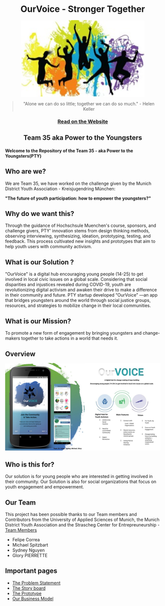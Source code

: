 
<h1 align="center">OurVoice - Stronger Together </h1>


<div align="center">
  <img align="middle" src="https://github.com/gxc-international-innovation-challenge/Team-35/blob/main/Documents/Youth%20Engement.jpg" width="400"/>

> "Alone we can do so little; together we can do so much." - Helen Keller

  
  <h3>
    <a href="https://gxc-international-innovation-challenge.github.io/Team-35/">Read on the Website</a>
  </h3>
</div>


<h2> </h2>
<h2 align="center">
  
  Team 35 aka Power to the Youngsters
</h2>


#### Welcome to the Repository of the Team 35 - aka Power to the Youngsters(PTY)


## Who are we?

We are Team 35, we have worked on the challenge given by the Munich District Youth Association - Kreisjugendring München: 

**"The future of youth participation: how to empower the youngsters?"**

## Why do we want this?

Through the guidance of Hochschsule Muenchen's course, sponsors, and challenge givers, PTY' innovation stems from design thinking methods, observing interviewing, synthesizing, ideation, prototyping, testing, and feedback. This process cultivated new insights and prototypes that aim to help youth users with community activism.

## What is our Solution ? 

"OurVoice" is a digital hub encouraging young people (14-25) to get involved in local civic issues on a global scale. Considering that social disparities and injustices revealed during COVID-19, youth are revolutionizing digital activism and awaken their drive to make a difference in their community and future. PTY startup developed “OurVoice” —an app that bridges youngsters around the world through social justice groups, resources, and strategies to mobilize change in their local communities.

## What is our Mission? 

To promote a new form of engagement by bringing youngsters and change-makers together to take actions in a world that needs it.


## Overview 
![Home Screen](https://github.com/gxc-international-innovation-challenge/Team-35/blob/main/Documents/Presentation/OurVoice.jpg)

## Who is this for?

Our solution is for young people who are interested in getting involved in their community. Our Solution is also for social organizations that focus on youth engagement and empowerment. 

## Our Team 
This project has been possible thanks to our Team members and Contributors from the University of Applied Sciences of Munich, the Munich District Youth Association and the Strascheg Center for Entrepreuneurship -  [Team Members](https://github.com/gxc-international-innovation-challenge/Team-35/graphs/contributors)
- Felipe Correa
- Michael Spitzbart
- Sydney Nguyen
- Glory PIERRETTE

## Important pages 

- [The Problem Statement](https://github.com/gxc-international-innovation-challenge/Team-35/wiki/Problem-Statement-updated)
- [The Story board](https://github.com/gxc-international-innovation-challenge/Team-35/wiki/03_Storyboard-latest-version_AW3)
- [The Prototype](https://www.figma.com/proto/KaDfa81k3bmbqW7dfdDJeg/PTY-Team-Library?node-id=504%3A2&scaling=scale-down)
- [Our Business Model](https://github.com/gxc-international-innovation-challenge/Team-35/wiki/10_Business_Canvas-updated)



